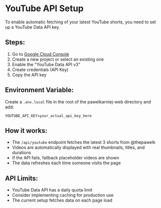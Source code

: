 <!-- @format -->

# YouTube API Setup

To enable automatic fetching of your latest YouTube shorts, you need to set up a YouTube Data API key.

## Steps:

1. Go to [Google Cloud Console](https://console.developers.google.com/)
2. Create a new project or select an existing one
3. Enable the "YouTube Data API v3"
4. Create credentials (API Key)
5. Copy the API key

## Environment Variable:

Create a `.env.local` file in the root of the pawelkarniej-web directory and add:

```
YOUTUBE_API_KEY=your_actual_api_key_here
```

## How it works:

- The `/api/youtube` endpoint fetches the latest 3 shorts from @thepawelk
- Videos are automatically displayed with real thumbnails, titles, and durations
- If the API fails, fallback placeholder videos are shown
- The data refreshes each time someone visits the page

## API Limits:

- YouTube Data API has a daily quota limit
- Consider implementing caching for production use
- The current setup fetches data on each page load
